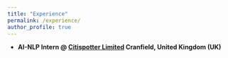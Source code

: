 ```yaml
---
title: "Experience"
permalink: /experience/
author_profile: true
---
```


- <b>AI-NLP Intern @ **<a href="http://citispotter.com/"> Citispotter Limited</a>** Cranfield, United Kingdom (UK)
  
  
